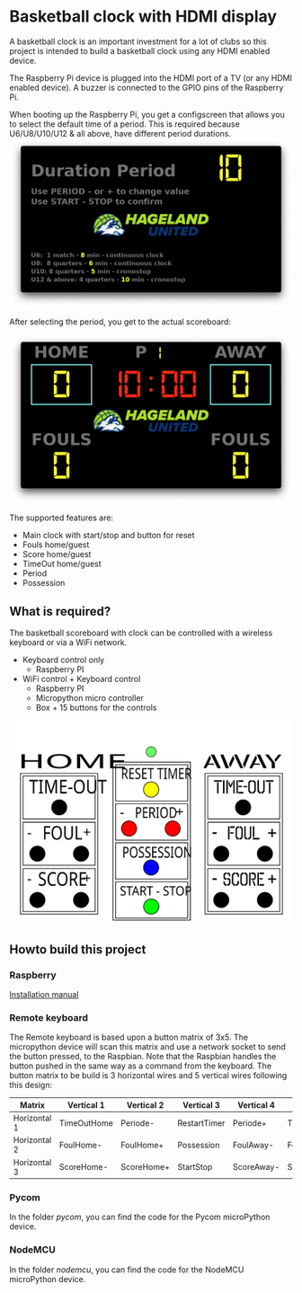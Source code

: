 # Basketball clock with HDMI display
A basketball clock is an important investment for a lot of clubs so this project is intended to build a basketball clock using any HDMI enabled device.

The Raspberry Pi device is plugged into the HDMI port of a TV (or any HDMI enabled device). A buzzer is connected to the GPIO pins of the Raspberry Pi.

When booting up the Raspberry Pi, you get a configscreen that allows you to select the default time of a period.  This is required because U6/U8/U10/U12 & all above, have different period durations.
![Scoreboard](/image/configscreen.png)

After selecting the period, you get to the actual scoreboard:

![Scoreboard](/image/scoreboard.png)

The supported features are:
- Main clock with start/stop and button for reset
- Fouls home/guest
- Score home/guest
- TimeOut home/guest
- Period
- Possession

## What is required?
The basketball scoreboard with clock can be controlled with a wireless keyboard or via a WiFi network.
* Keyboard control only 
  * Raspberry PI
* WiFi control + Keyboard control
  * Raspberry PI
  * Micropython micro controller
  * Box + 15 buttons for the controls

![Scoreboard](/image/remote.svg)

## Howto build this project
### Raspberry
[Installation manual](install/INSTALL.md)
  
### Remote keyboard
The Remote keyboard is based upon a button matrix of 3x5.  The micropython device will scan this matrix and use a network socket to send the button pressed, to the Raspbian. Note that the Raspbian handles the button pushed in the same way as a command from the keyboard.
The button matrix to be build is 3 horizontal wires and 5 vertical wires following this design:

 Matrix      | Vertical 1 | Vertical 2 | Vertical 3 | Vertical 4 | Vertical 5
 ------      | ---------- | ---------- | ---------- | -----------| ----------
Horizontal 1 | TimeOutHome | Periode- | RestartTimer | Periode+ | TimeOutAway
Horizontal 2 | FoulHome- | FoulHome+ | Possession  | FoulAway- | FoulAway+"
Horizontal 3 | ScoreHome- | ScoreHome+ | StartStop | ScoreAway- | ScoreAway+

### Pycom
In the folder *pycom*, you can find the code for the Pycom microPython device.

### NodeMCU
In the folder *nodemcu*, you can find the code for the NodeMCU microPython device.

